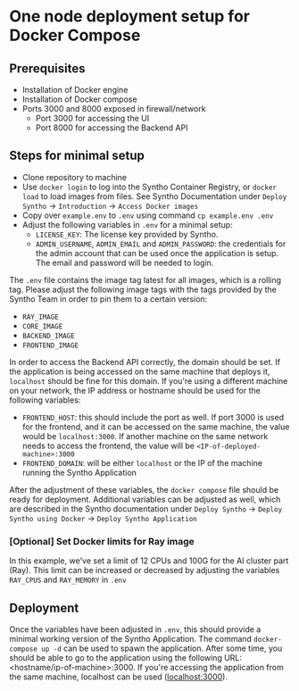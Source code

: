 # One node deployment setup for Docker Compose

## Prerequisites

- Installation of Docker engine
- Installation of Docker compose
- Ports 3000 and 8000 exposed in firewall/network
  - Port 3000 for accessing the UI
  - Port 8000 for accessing the Backend API

## Steps for minimal setup

- Clone repository to machine
- Use `docker login` to log into the Syntho Container Registry, or `docker load` to load images from files. See Syntho Documentation under `Deploy Syntho` -> `Introduction` -> `Access Docker images`
- Copy over `example.env` to `.env` using command `cp example.env .env`
- Adjust the following variables in `.env` for a minimal setup:
  - `LICENSE_KEY`: The license key provided by Syntho.
  - `ADMIN_USERNAME`, `ADMIN_EMAIL` and `ADMIN_PASSWORD`: the credentials for the admin account that can be used once the application is setup. The email and password will be needed to login.

The `.env` file contains the image tag latest for all images, which is a rolling tag. Please adjust the following image tags with the tags provided by the Syntho Team in order to pin them to a certain version:
  - `RAY_IMAGE`
  - `CORE_IMAGE`
  - `BACKEND_IMAGE`
  - `FRONTEND_IMAGE`

In order to access the Backend API correctly, the domain should be set. If the application is being accessed on the same machine that deploys it, `localhost` should be fine for this domain. If you're using a different machine on your network, the IP address or hostname should be used for the following variables:

- `FRONTEND_HOST`: this should include the port as well. If port 3000 is used for the frontend, and it can be accessed on the same machine, the value would be `localhost:3000`. If another machine on the same network needs to access the frontend, the value will be `<IP-of-deployed-machine>:3000`
- `FRONTEND_DOMAIN`: will be either `localhost` or the IP of the machine running the Syntho Application

After the adjustment of these variables, the `docker compose` file should be ready for deployment. Additional variables can be adjusted as well, which are described in the Syntho documentation under `Deploy Syntho` -> `Deploy Syntho using Docker` -> `Deploy Syntho Application`

### [Optional] Set Docker limits for Ray image

In this example, we've set a limit of 12 CPUs and 100G for the AI cluster part (Ray). This limit can be increased or decreased by adjusting the variables `RAY_CPUS` and `RAY_MEMORY` in `.env`

## Deployment

Once the variables have been adjusted in `.env`, this should provide a minimal working version of the Syntho Application. The command `docker-compose up -d` can be used to spawn the application. After some time, you should be able to go to the application using the following URL: <hostname/ip-of-machine>:3000. If you're accessing the application from the same machine, localhost can be used ([localhost:3000](localhost:3000)).